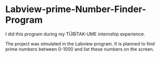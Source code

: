 # Labview-prime-Number-Finder-Program
I did this program during my TÜBİTAK-UME internship experience.

The project was simulated in the Labview program. It is planned to find prime numbers between 0-1000 and list these numbers on the screen.

